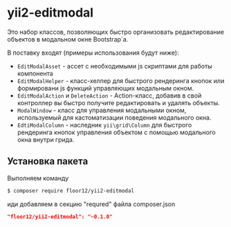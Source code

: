 # yii2-editmodal

Это набор классов, позволяющих быстро организовать редактирование объектов в модальном окне Bootstrap`а.

В поставку входят (примеры использования будут ниже):
 - `EditModalAsset` - ассет с необходимыми js скриптами для работы компонента
 - `EditModalHelper` - класс-хелпер для быстрого рендеринга кнопок или формировани js функций управляющих модальным окном.
 - `EditModalAction` и `DeleteAction` - Action-класс, добавив в свой контроллер вы быстро получите редактировать и удалять объекты.
 - `ModalWindow` - класс для управления модальными окном, используемый для кастоматизации поведения модального окна.
 - `EdtiModalColumn` - наследник `yii\grid\Column` для быстрого рендеринга кнопок управления объектом с помощью модального окна внутри грида.

Установка пакета
------------
Выполняем команду
```bash
$ composer require floor12/yii2-editmodal
```

иди добавляем в секцию "requred" файла composer.json
```json
"floor12/yii2-editmodal": "~0.1.0"
```

